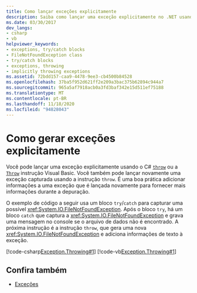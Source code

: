 ```yaml
---
title: Como lançar exceções explicitamente
description: Saiba como lançar uma exceção explicitamente no .NET usando a instrução C# throw ou a instrução Visual Basic throw.
ms.date: 03/30/2017
dev_langs:
- csharp
- vb
helpviewer_keywords:
- exceptions, try/catch blocks
- FileNotFoundException class
- try/catch blocks
- exceptions, throwing
- implicitly throwing exceptions
ms.assetid: 72bdd157-caa9-4478-9ee3-cb4500b84528
ms.openlocfilehash: 37ba5f952d621ff2e209a3bac375b62894c944a7
ms.sourcegitcommit: 965a5af7918acb0a3fd3baf342e15d511ef75188
ms.translationtype: MT
ms.contentlocale: pt-BR
ms.lasthandoff: 11/18/2020
ms.locfileid: "94828043"
---
```

# <a name="how-to-explicitly-throw-exceptions"></a>Como gerar exceções explicitamente

Você pode lançar uma exceção explicitamente usando o C# [`throw`](../../csharp/language-reference/keywords/throw.md) ou a [`Throw`](../../visual-basic/language-reference/statements/throw-statement.md) instrução Visual Basic. Você também pode lançar novamente uma exceção capturada usando a instrução `throw`. É uma boa prática adicionar informações a uma exceção que é lançada novamente para fornecer mais informações durante a depuração.

O exemplo de código a seguir usa um bloco `try`/`catch` para capturar uma possível <xref:System.IO.FileNotFoundException>. Após o bloco `try`, há um bloco `catch` que captura a <xref:System.IO.FileNotFoundException> e grava uma mensagem no console se o arquivo de dados não é encontrado. A próxima instrução é a instrução `throw`, que gera uma nova <xref:System.IO.FileNotFoundException> e adiciona informações de texto à exceção.

[!code-csharp[Exception.Throwing#1](~/samples/snippets/csharp/VS_Snippets_CLR/Exception.Throwing/CS/throw.cs#1)]
[!code-vb[Exception.Throwing#1](~/samples/snippets/visualbasic/VS_Snippets_CLR/Exception.Throwing/VB/throw.vb#1)]  

## <a name="see-also"></a>Confira também

- [Exceções](index.md)
